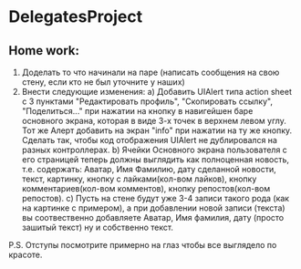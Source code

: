 # DelegatesProject
## Home work: 
1) Доделать то что начинали на паре (написать сообщения на свою стену, если кто не был уточните у наших)
2) Внести следующие изменения: 
  a) Добавить UIAlert типа action sheet с 3 пунктами "Редактировать профиль", "Скопировать ссылку", "Поделиться..." при нажатии на кнопку в навигейшен баре основного экрана, которая в виде 3-х точек в верхнем левом углу. Тот же Алерт добавить на экран "info" при нажатии на ту же кнопку. Сделать так, чтобы код отображения UIAlert не дублировался на разных контроллерах. 
  b) Ячейки Основного экрана пользователя с его страницей теперь должны выглядить как полноценная новость, т.е. содержать: Аватар, Имя Фамилию, дату сделанной новости, текст, картинку, кнопку с лайками(кол-вом лайков), кнопку комментариев(кол-вом комментов), кнопку репостов(кол-вом репостов). 
  c) Пусть на стене будут уже 3-4 записи такого рода (как на картинке с примером), а при добавлении новой записи (текста) вы соотвественно добавляете Аватар, Имя фамилия, дату (просто зашитый текст) ну и собственно текст.

P.S. Отступы посмотрите примерно на глаз чтобы все выглядело по красоте. 
